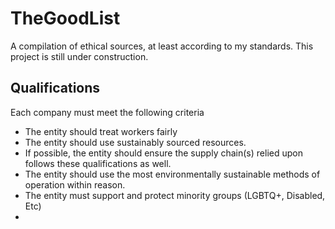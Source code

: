 # TheGoodList
A compilation of ethical sources, at least according to my standards. This project is still under construction.

## Qualifications
Each company must meet the following criteria

- The entity should treat workers fairly
- The entity should use sustainably sourced resources.
- If possible, the entity should ensure the supply chain(s) relied upon follows these qualifications as well.
- The entity should use the most environmentally sustainable methods of operation within reason.
- The entity must support and protect minority groups (LGBTQ+, Disabled, Etc)
- 
